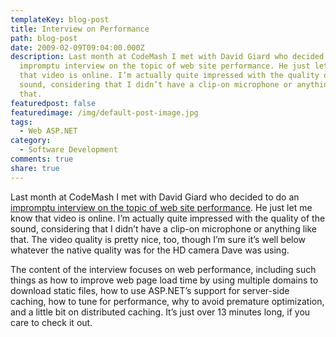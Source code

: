 ```yaml
---
templateKey: blog-post
title: Interview on Performance
path: blog-post
date: 2009-02-09T09:04:00.000Z
description: Last month at CodeMash I met with David Giard who decided to do an
  impromptu interview on the topic of web site performance. He just let me know
  that video is online. I’m actually quite impressed with the quality of the
  sound, considering that I didn’t have a clip-on microphone or anything like
  that.
featuredpost: false
featuredimage: /img/default-post-image.jpg
tags:
  - Web ASP.NET
category:
  - Software Development
comments: true
share: true
---
```

Last month at CodeMash I met with David Giard who decided to do an [impromptu interview on the topic of web site performance](http://www.davidgiard.com/2009/02/08/SteveSmithDiscussesPerformanceAndScalability.aspx). He just let me know that video is online. I’m actually quite impressed with the quality of the sound, considering that I didn’t have a clip-on microphone or anything like that. The video quality is pretty nice, too, though I’m sure it’s well below whatever the native quality was for the HD camera Dave was using.

The content of the interview focuses on web performance, including such things as how to improve web page load time by using multiple domains to download static files, how to use ASP.NET’s support for server-side caching, how to tune for performance, why to avoid premature optimization, and a little bit on distributed caching. It’s just over 13 minutes long, if you care to check it out.